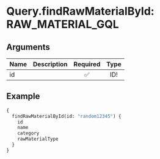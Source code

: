# Query.findRawMaterialById: RAW_MATERIAL_GQL
                 
## Arguments
| Name | Description | Required | Type |
| :--- | :---------- | :------: | :--: |
| id |  | ✅ | ID! |
            
## Example
```graphql
{
  findRawMaterialById(id: "random12345") {
    id
    name
    category
    rawMaterialType
  }
}

```